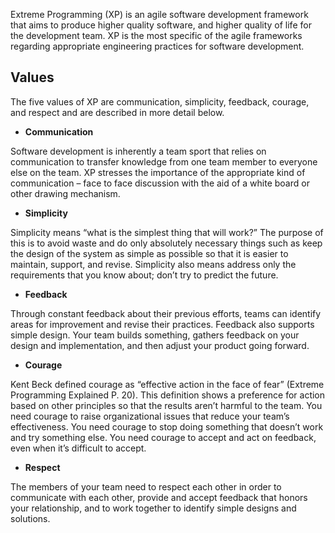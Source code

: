 Extreme Programming (XP) is an agile software development framework that aims to produce higher quality software, and higher quality of life for the development team. XP is the most specific of the agile frameworks regarding appropriate engineering practices for software development.

## Values

The five values of XP are communication, simplicity, feedback, courage, and respect and are described in more detail below.

* **Communication**

Software development is inherently a team sport that relies on communication to transfer knowledge from one team member to everyone else on the team. XP stresses the importance of the appropriate kind of communication – face to face discussion with the aid of a white board or other drawing mechanism.

* **Simplicity**

Simplicity means “what is the simplest thing that will work?” The purpose of this is to avoid waste and do only absolutely necessary things such as keep the design of the system as simple as possible so that it is easier to maintain, support, and revise. Simplicity also means address only the requirements that you know about; don’t try to predict the future.

* **Feedback**

Through constant feedback about their previous efforts, teams can identify areas for improvement and revise their practices. Feedback also supports simple design. Your team builds something, gathers feedback on your design and implementation, and then adjust your product going forward.

* **Courage**

Kent Beck defined courage as “effective action in the face of fear” (Extreme Programming Explained P. 20). This definition shows a preference for action based on other principles so that the results aren’t harmful to the team. You need courage to raise organizational issues that reduce your team’s effectiveness. You need courage to stop doing something that doesn’t work and try something else. You need courage to accept and act on feedback, even when it’s difficult to accept.

* **Respect**

The members of your team need to respect each other in order to communicate with each other, provide and accept feedback that honors your relationship, and to work together to identify simple designs and solutions.
